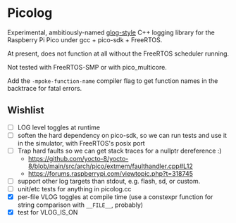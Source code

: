 # Picolog

Experimental, ambitiously-named [glog-style](https://github.com/google/glog) C++ logging library for the Raspberry Pi Pico under gcc + pico-sdk + FreeRTOS.

At present, does not function at all without the FreeRTOS scheduler running.

Not tested with FreeRTOS-SMP or with pico_multicore.

Add the `-mpoke-function-name` compiler flag to get function names in the backtrace for fatal errors.

## Wishlist

- [ ] LOG level toggles at runtime
- [ ] soften the hard dependency on pico-sdk, so we can run tests and use it in the simulator, with FreeRTOS's posix port
- [ ] Trap hard faults so we can get stack traces for a nullptr dereference :)
  - https://github.com/yocto-8/yocto-8/blob/main/src/arch/pico/extmem/faulthandler.cpp#L12
  - https://forums.raspberrypi.com/viewtopic.php?t=318745
- [ ] support other log targets than stdout, e.g. flash, sd, or custom.
- [ ] unit/etc tests for anything in picolog.cc
- [x] per-file VLOG toggles at compile time (use a constexpr function for string comparison with `__FILE__`, probably)
- [x] test for VLOG_IS_ON
